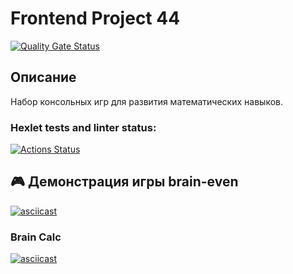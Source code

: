 # Frontend Project 44

[![Quality Gate Status](https://sonarcloud.io/api/project_badges/measure?project=Nikita-imba_frontend-project-44&metric=alert_status)](https://sonarcloud.io/summary/new_code?id=Nikita-imba_frontend-project-44)

## Описание
Набор консольных игр для развития математических навыков.

### Hexlet tests and linter status:
[![Actions Status](https://github.com/Nikita-imba/frontend-project-44/actions/workflows/hexlet-check.yml/badge.svg)](https://github.com/Nikita-imba/frontend-project-44/actions)

## 🎮 Демонстрация игры brain-even

[![asciicast](https://asciinema.org/a/FNuWsFp2gCM2ye6URkKu2XwWq.svg)](https://asciinema.org/a/FNuWsFp2gCM2ye6URkKu2XwWq)

### Brain Calc
[![asciicast](https://asciinema.org/a/rE851Nv205jsNSYQunmSNLgKR.svg)](https://asciinema.org/a/rE851Nv205jsNSYQunmSNLgKR)
